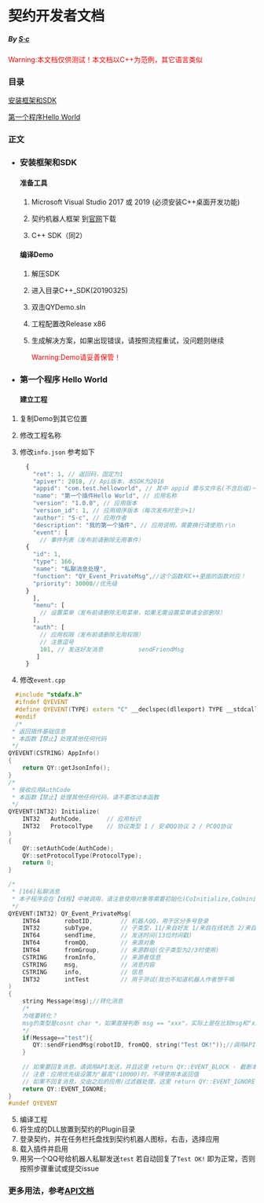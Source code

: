 # 契约开发者文档

##### By [S·c]( https://github.com/ScSofts )

<font color="red">Warning:本文档仅供测试！本文档以C++为范例，其它语言类似</font>

### 目录

<a href="#setup">安装框架和SDK</a>

<a href="#example">第一个程序Hello World</a>

### 正文

- ###  <a id="setup">安装框架和SDK</a>

  ####  准备工具
  1. Microsoft Visual Studio 2017 或 2019 (必须安装C++桌面开发功能)
  
  2. 契约机器人框架  到[官网]( https://qybot.net/ )下载
  
  3. C++ SDK（同2）
  
  #### 编译Demo
  
  1. 解压SDK
  
  2. 进入目录C++_SDK(20190325)
  
  3. 双击QYDemo.sln
  
  4. 工程配置改Release x86
  
  5. 生成解决方案，如果出现错误，请按照流程重试，没问题则继续
  
     <font color="red">Warning:Demo请妥善保管！</font>

- ### <a id="example">第一个程序 Hello World</a>

  #### 建立工程

 1. 复制Demo到其它位置

 2. 修改工程名称

 3. 修改`info.json` 参考如下 
```javascript
     {
       "ret": 1, // 返回码，固定为1
       "apiver": 2018, // Api版本，本SDK为2018
       "appid": "com.test.helloworld", // 其中 appid 需与文件名(不含后缀)一致, 如appid=com.demo.cpp, 则文件名为com.demo.cpp.qyk(或.qyk.dll)
       "name": "第一个插件Hello World", // 应用名称
       "version": "1.0.0", // 应用版本
       "version_id": 1, // 应用顺序版本（每次发布时至少+1）
       "author": "S·c", // 应用作者
       "description": "我的第一个插件", // 应用说明，需要换行请使用\r\n
       "event": [ 
         // 事件列表（发布前请删除无用事件）
     {
       "id": 1,
       "type": 166,
       "name": "私聊消息处理",
       "function": "QY_Event_PrivateMsg",//这个函数和C++里面的函数对应！
       "priority": 30000//优先级
     }
       ],
       "menu": [
         // 设置菜单（发布前请删除无用菜单，如果无需设置菜单请全部删除）
       ],
       "auth": [
         // 应用权限（发布前请删除无用权限）
         // 注意逗号
         101, // 发送好友消息          sendFriendMsg
        ]
     }
```

  4. 修改`event.cpp`

```c++
  #include "stdafx.h"
  #ifndef QYEVENT
  #define QYEVENT(TYPE) extern "C" __declspec(dllexport) TYPE __stdcall 
  #endif
  /*
 * 返回插件基础信息
 * 本函数【禁止】处理其他任何代码
 */
QYEVENT(CSTRING) AppInfo()
{
	return QY::getJsonInfo();
}
/*
 * 接收应用AuthCode
 * 本函数【禁止】处理其他任何代码，请不要改动本函数
 */
QYEVENT(INT32) Initialize(
	INT32	AuthCode,		// 应用标识
	INT32	ProtocolType	// 协议类型 1 / 安卓QQ协议 2 / PCQQ协议
)
{
	QY::setAuthCode(AuthCode);
	QY::setProtocolType(ProtocolType);
	return 0;
}

/*
 * [166]私聊消息
 * 本子程序会在【线程】中被调用，请注意使用对象等需要初始化(CoInitialize,CoUninitialize)。
 */
QYEVENT(INT32) QY_Event_PrivateMsg(
	INT64		robotID,		// 机器人QQ，用于区分多号登录
	INT32		subType,		// 子类型，11/来自好友 1/来自在线状态 2/来自群 3/来自讨论组 4/来自公众号
	INT64		sendTime,		// 发送时间(13位时间戳)
	INT64		fromQQ,			// 来源对象
	INT64		fromGroup,		// 来源群组(仅子类型为2/3时使用)
	CSTRING		fromInfo,		// 来源者信息
	CSTRING		msg,			// 消息内容
	CSTRING		info,			// 信息
	INT32		intTest			// 用于测试(我也不知道机器人作者想干嘛
)
{
	string Message(msg);//转化消息
    /*
    为啥要转化？
    msg的类型是cosnt char *，如果直接判断 msg == "xxx"，实际上是在比较msg和"xxx"在内存中的位置，所以恒为false。转化成了string类型，就能正常比较啦！
    */
    if(Message=="test"){
       QY::sendFriendMsg(robotID, fromQQ, string("Test OK!"));//调用API
    }
	
	// 如果要回复消息，请调用API发送，并且这里 return QY::EVENT_BLOCK - 截断本条消息，不再继续处理
	// 注意：应用优先级设置为"最高"(10000)时，不得使用本返回值
	// 如果不回复消息，交由之后的应用/过滤器处理，这里 return QY::EVENT_IGNORE - 忽略本条消息
	return QY::EVENT_IGNORE;
}
#undef QYEVENT
```

5. 编译工程
6. 将生成的DLL放置到契约的Plugin目录
7. 登录契约，并在任务栏托盘找到契约机器人图标，右击，选择应用
8. 载入插件并启用
9. 用另一个QQ号给机器人私聊发送`test` 若自动回复了`Test OK!` 即为正常，否则按照步骤重试或提交issue



### 更多用法，参考[API文档](api.md)
